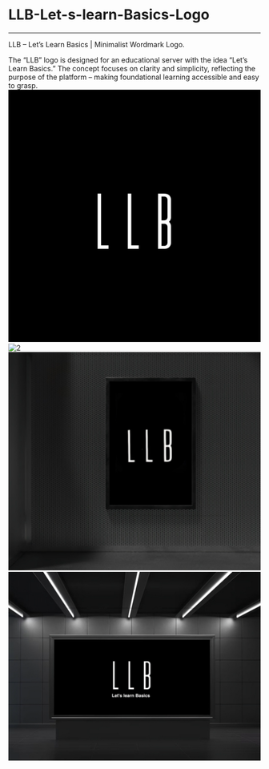 # LLB-Let-s-learn-Basics-Logo
-------


LLB – Let’s Learn Basics | Minimalist Wordmark Logo.

The “LLB” logo is designed for an educational server with the idea “Let’s Learn Basics.” The concept focuses on clarity and simplicity, reflecting the purpose of the platform – making foundational learning accessible and easy to grasp.
![1](https://github.com/Yuto-designer/LLB-Let-s-learn-Basics-Logo/blob/main/20250819_134101.png) ![2](https://github.com/Yuto-designer/LLB-Let-s-learn-Basics-Logo/blob/main/20250819_134143.png) ![3](https://github.com/Yuto-designer/LLB-Let-s-learn-Basics-Logo/blob/main/20250819_134211.png) ![4](https://github.com/Yuto-designer/LLB-Let-s-learn-Basics-Logo/blob/main/20250819_134232.png)

